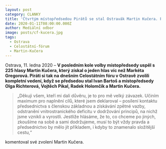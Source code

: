 ```yaml
---
layout: post
category: CLANKY
title: 'Čtvrtým místopředsedou Pirátů se stal Ostravák Martin Kučera. Piráti si dnes zvolili kompletní předsednictvo'
date: 2020-01-11T08:00:00.000Z
author: Mediální odbor 
image: posts/cf-kucera.jpg
tags:
  - Ostrava
  - Celostátní-fórum
  - Martin-Kučera
---
```


Ostrava, 11. ledna 2020 – **V posledním kole volby místopředsedy uspěl s 225 hlasy Martin Kučera, který získal o jeden hlas víc než Markéta Gregorová. Piráti si tak na dnešním Celostátním fóru v Ostravě zvolili kompletní vedení, když se předsedou stal Ivan Bartoš a místopředsedy Olga Richterová, Vojtěch Pikal, Radek Holomčík a Martin Kučera.**

> „Děkuji všem, kteří mi dali důvěru, je to pro mě velký závazek. Učiním maximum pro naplnění cílů, které jsem deklaroval – posílení kontaktu předsednictva s členskou základnou a získávání zpětné vazby, odstranění vnitrostranického deficitu v dodržování principů, na nichž jsme vznikli a vyrostli. Jestliže hlásáme, že to, co chceme po jiných, zkoušíme na sobě a sami dodržujeme, musí to být vždy pravda a předsednictvo by mělo jít příkladem, i kdyby to znamenalo složitější cestu,“

komentoval své zvolení Martin Kučera.

